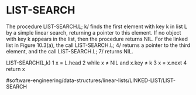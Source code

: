 # LIST-SEARCH
The procedure LIST-SEARCH.L; k/ finds the first element with key k in list L by a simple linear search, returning a pointer to this element. If no object with key k appears in the list, then the procedure returns NIL. For the linked list in Figure 10.3(a), the call LIST-SEARCH.L; 4/ returns a pointer to the third element, and the call LIST-SEARCH.L; 7/ returns NIL.




LIST-SEARCH(L,k) 
1 x = L.head 
2 while x ≠ NIL and x.key ≠ k 
3   x = x.next 
4 return x


#software-engineering/data-structures/linear-lists/LINKED-LIST/LIST-SEARCH
